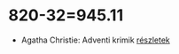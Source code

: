 # 820-32=945.11

- Agatha Christie: Adventi krimik [részletek](../_details/Agatha%20Christie.md#id_1761)